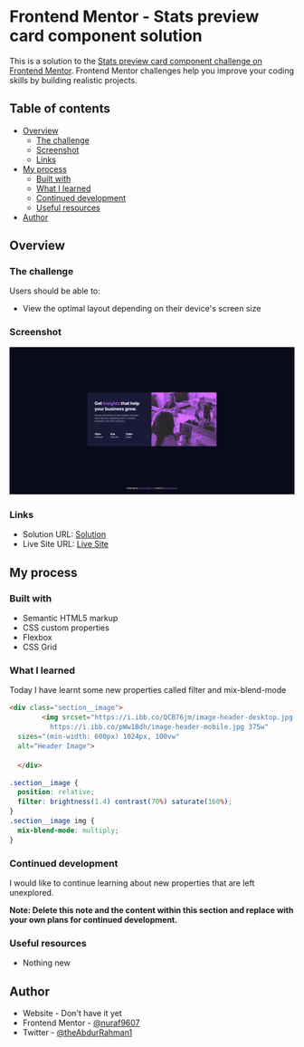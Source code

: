 # Frontend Mentor - Stats preview card component solution

This is a solution to the [Stats preview card component challenge on Frontend Mentor](https://www.frontendmentor.io/challenges/stats-preview-card-component-8JqbgoU62). Frontend Mentor challenges help you improve your coding skills by building realistic projects.

## Table of contents

- [Overview](#overview)
  - [The challenge](#the-challenge)
  - [Screenshot](#screenshot)
  - [Links](#links)
- [My process](#my-process)
  - [Built with](#built-with)
  - [What I learned](#what-i-learned)
  - [Continued development](#continued-development)
  - [Useful resources](#useful-resources)
- [Author](#author)

## Overview

### The challenge

Users should be able to:

- View the optimal layout depending on their device's screen size

### Screenshot

![](design/screenshot.png)

### Links

- Solution URL: [Solution](https://github.com/nuraf9607/fm-stats-preview-card)
- Live Site URL: [Live Site](https://nuraf9607.github.io/fm-stats-preview-card/)

## My process

### Built with

- Semantic HTML5 markup
- CSS custom properties
- Flexbox
- CSS Grid

### What I learned

Today I have learnt some new properties called filter and mix-blend-mode

```html
<div class="section__image">
        <img srcset="https://i.ibb.co/QCB76jm/image-header-desktop.jpg 1024w,
          https://i.ibb.co/pWw1Bdh/image-header-mobile.jpg 375w"
  sizes="(min-width: 600px) 1024px, 100vw"
  alt="Header Image">

  </div>
```

```css
.section__image {
  position: relative;
  filter: brightness(1.4) contrast(70%) saturate(160%);
}
.section__image img {
  mix-blend-mode: multiply;
}
```



### Continued development

I would like to continue learning about new properties that are left unexplored.

**Note: Delete this note and the content within this section and replace with your own plans for continued development.**

### Useful resources

- Nothing new 

## Author

- Website - Don't have it yet
- Frontend Mentor - [@nuraf9607](https://www.frontendmentor.io/profile/nuraf9607)
- Twitter - [@theAbdurRahman1](https://x.com/theAbdurRahman1)



